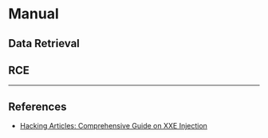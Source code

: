 # Manual

## Data Retrieval

## RCE

---
## References

- [Hacking Articles: Comprehensive Guide on XXE Injection](https://www.hackingarticles.in/comprehensive-guide-on-xxe-injection/)